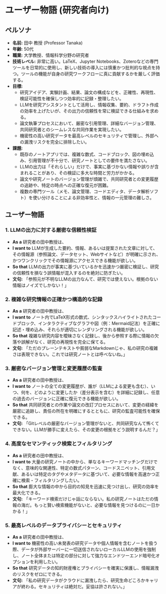 # ユーザー物語 (研究者向け)

## ペルソナ

*   **名前:** 田中 教授 (Professor Tanaka)
*   **年齢:** 50代
*   **職業:** 大学教授、情報科学分野の研究者
*   **技術レベル:** 非常に高い。LaTeX、Jupyter Notebooks、Zoteroなどの専門ツールを日常的に使用し、新しい技術の導入には慎重かつ批判的な視点を持つ。ツールの機能が自身の研究ワークフローに真に貢献するかを厳しく評価する。
*   **目標:**
    *   研究アイデア、実験計画、結果、論文の構成などを、正確性、再現性、検証可能性を確保しつつ効率的に記録・整理したい。
    *   LLMを研究アシスタントとして活用し、情報収集、要約、ドラフト作成の効率を上げたいが、その出力の信頼性を常に検証できる仕組みを求める。
    *   論文執筆プロセスにおいて、厳密な引用管理、詳細なバージョン管理、共同研究者とのシームレスな共同作業を実現したい。
    *   機密性の高い研究データを最高レベルのセキュリティで管理し、外部への漏洩リスクを完全に排除したい。
*   **課題:**
    *   既存のノートアプリでは、複雑な数式、コードブロック、図の埋め込み、引用管理が不十分で、研究ノートとしての要件を満たさない。
    *   LLMの出力は「それらしい」だけで、事実に基づかない情報や誤りが含まれることがあり、その検証に多大な時間と労力がかかる。
    *   論文や研究ノートのバージョン管理が煩雑で、共同研究者との変更履歴の追跡や、特定の時点への正確な復元が困難。
    *   複数の専門ツール（メモ、論文管理、コードエディタ、データ解析ソフト）を使い分けることによる非効率性と、情報の一元管理の難しさ。

## ユーザー物語

### 1. LLMの出力に対する厳密な信頼性検証

*   **As a** 研究者の田中教授は、
*   **I want to** LLMが生成した要約、情報、あるいは提案された文章に対して、その情報源（参照論文、データセット、Webサイトなど）が明確に示され、かつワンクリックでその情報源にアクセスできる機能が欲しい。
*   **So that** LLMの出力が事実に基づいているかを迅速かつ厳密に検証し、研究の信頼性を損なう誤情報が混入するのを絶対に防ぎたい。
*   **文句:** 「参照元が不明なLLMの出力なんて、研究では使えない。根拠のない情報はノイズでしかない！」

### 2. 複雑な研究情報の正確かつ構造的な記録

*   **As a** 研究者の田中教授は、
*   **I want to** ノート内でLaTeX形式の数式、シンタックスハイライトされたコードブロック、インタラクティブなグラフや図（例：Mermaid記法）を正確に記述・埋め込み、それらが適切にレンダリングされる機能が欲しい。
*   **So that** 複雑な研究内容を曖昧さなく記録し、後から参照する際に情報の欠落や誤解がなく、研究の再現性を完全に保てる。
*   **文句:** 「ただのプレーンテキストや貧弱なMarkdownじゃ、私の研究の複雑さは表現できない。これでは研究ノートとは呼べないね。」

### 3. 厳密なバージョン管理と変更履歴の監査

*   **As a** 研究者の田中教授は、
*   **I want to** ノートの全ての変更履歴が、誰が（LLMによる変更も含む）、いつ、何を、どのように変更したか（差分表示を含む）を詳細に記録し、任意の過去のバージョンに正確に復元できる機能が欲しい。
*   **So that** 共同研究者との作業や論文の改訂プロセスにおいて、変更の経緯を厳密に追跡し、責任の所在を明確にするとともに、研究の監査可能性を確保できる。
*   **文句:** 「Gitレベルの厳密なバージョン管理がないと、共同研究なんて怖くてできない。LLMが勝手に変えたら、その変更の根拠をどう説明するんだ？」

### 4. 高度なセマンティック検索とフィルタリング

*   **As a** 研究者の田中教授は、
*   **I want to** 大量の研究ノートの中から、単なるキーワードマッチングだけでなく、意味的な関連性、特定の数式パターン、コードスニペット、引用文献、あるいは特定のタグやメタデータに基づいて、必要な情報を高速かつ正確に検索・フィルタリングしたい。
*   **So that** 膨大な情報の中から目的の知見を迅速に見つけ出し、研究の効率を最大化できる。
*   **文句:** 「キーワード検索だけじゃ話にならない。私の研究ノートはただの情報の海だ。もっと賢い検索機能がないと、必要な情報を見つけるのに一日かかる！」

### 5. 最高レベルのデータプライバシーとセキュリティ

*   **As a** 研究者の田中教授は、
*   **I want to** 機密性の高い未発表の研究データや個人情報を含むノートを扱う際、データが外部サーバーに一切送信されないローカルLLMの使用を強制し、ノート全体または特定の部分に対して強力なエンドツーエンド暗号化オプションを利用したい。
*   **So that** 研究データの知的財産権とプライバシーを確実に保護し、情報漏洩のリスクをゼロにできる。
*   **文句:** 「私の研究データがクラウドに漏洩したら、研究生命どころかキャリアが終わる。セキュリティは絶対だ。妥協は許されない。」
